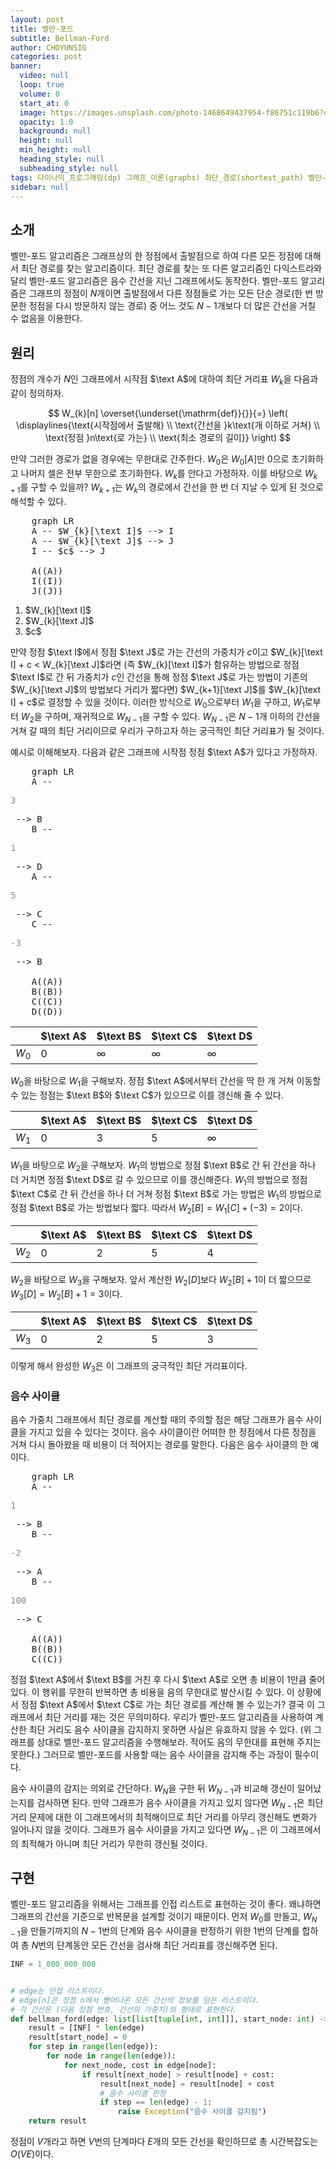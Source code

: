 ```yaml
---
layout: post
title: 벨만-포드
subtitle: Bellman-Ford
author: CHOYUNSIG
categories: post
banner:
  video: null
  loop: true
  volume: 0
  start_at: 0
  image: https://images.unsplash.com/photo-1468649437954-f86751c119b6?q=80&w=1470&auto=format&fit=crop&ixlib=rb-4.0.3&ixid=M3wxMjA3fDB8MHxwaG90by1wYWdlfHx8fGVufDB8fHx8fA%3D%3D
  opacity: 1.0
  background: null
  height: null
  min_height: null
  heading_style: null
  subheading_style: null
tags: 다이나믹_프로그래밍(dp) 그래프_이론(graphs) 최단_경로(shortest_path) 벨만–포드(bellman_ford)
sidebar: null
---
```


## 소개

벨만-포드 알고리즘은 그래프상의 한 정점에서 출발점으로 하여 다른 모든 정점에 대해서 최단 경로를 찾는 알고리즘이다. 최단 경로를 찾는 또 다른 알고리즘인 다익스트라와 달리 벨만-포드 알고리즘은 음수 간선을 지닌 그래프에서도 동작한다. 벨만-포드 알고리즘은 그래프의 정점이 $N$개이면 출발점에서 다른 정점들로 가는 모든 단순 경로(한 번 방문한 정점을 다시 방문하지 않는 경로) 중 어느 것도 $N-1$개보다 더 많은 간선을 거칠 수 없음을 이용한다.

## 원리

정점의 개수가 $N$인 그래프에서 시작점 $\text A$에 대하여 최단 거리표 $W_{k}$을 다음과 같이 정의하자.

$$
W_{k}[n] \overset{\underset{\mathrm{def}}{}}{=} \left( \displaylines{\text{시작점에서 출발해} \\ \text{간선을 }k\text{개 이하로 거쳐} \\ \text{정점 }n\text{로 가는} \\ \text{최소 경로의 길이}} \right)
$$

만약 그러한 경로가 없을 경우에는 무한대로 간주한다. $W_{0}$은 $W_{0}[A]$만 0으로 초기화하고 나머지 셀은 전부 무한으로 초기화한다. $W_{k}$를 안다고 가정하자. 이를 바탕으로 $W_{k+1}$를 구할 수 있을까? $W_{k+1}$는 $W_{k}$의 경로에서 간선을 한 번 더 지날 수 있게 된 것으로 해석할 수 있다.

<pre class="mermaid">
    graph LR
    A -- <span class="mathjax mj1">$W_{k}[\text I]$</span> --> I
    A -- <span class="mathjax mj2">$W_{k}[\text J]$</span> --> J
    I -- <span class="mathjax mj3">$c$</span> --> J

    A((A))
    I((I))
    J((J))
</pre>
<ol class="mathjax">
    <li class="mj1">$W_{k}[\text I]$</li>
    <li class="mj2">$W_{k}[\text J]$</li>
    <li class="mj3">$c$</li>
</ol>

만약 정점 $\text I$에서 정점 $\text J$로 가는 간선의 가중치가 $c$이고 $W_{k}[\text I] + c < W_{k}[\text J]$라면 (즉 $W_{k}[\text I]$가 함유하는 방법으로 정점 $\text I$로 간 뒤 가중치가 $c$인 간선을 통해 정점 $\text J$로 가는 방법이 기존의 $W_{k}[\text J]$의 방법보다 거리가 짧다면) $W_{k+1}[\text J]$를 $W_{k}[\text I] + c$로 결정할 수 있을 것이다. 이러한 방식으로 $W_{0}$으로부터 $W_{1}$을 구하고, $W_{1}$로부터 $W_{2}$을 구하며, 재귀적으로 $W_{N-1}$을 구할 수 있다. $W_{N-1}$은 $N-1$개 이하의 간선을 거쳐 갈 때의 최단 거리이므로 우리가 구하고자 하는 궁극적인 최단 거리표가 될 것이다.

예시로 이해해보자. 다음과 같은 그래프에 시작점 정점 $\text A$가 있다고 가정하자.

<pre class="mermaid">
    graph LR
    A -- <p style="color: #888">3</p> --> B
    B -- <p style="color: #888">1</p> --> D
    A -- <p style="color: #888">5</p> --> C
    C -- <p style="color: #888">-3</p> --> B

    A((A))
    B((B))
    C((C))
    D((D))
</pre>

|         |  $\text A$  |  $\text B$  |  $\text C$  |  $\text D$  |
| ---     | ---         | ---         | ---         | ---         |
| $W_{0}$ |  0          |  ∞          |  ∞          |  ∞          |

$W_{0}$을 바탕으로 $W_{1}$을 구해보자. 정점 $\text A$에서부터 간선을 딱 한 개 거쳐 이동할 수 있는 정점는 $\text B$와 $\text C$가 있으므로 이를 갱신해 줄 수 있다.

|         |  $\text A$  |  $\text B$  |  $\text C$  |  $\text D$  |
| ---     | ---         | ---         | ---         | ---         |
| $W_{1}$ |  0          |  3          |  5          |  ∞          |

$W_{1}$을 바탕으로 $W_{2}$을 구해보자. $W_{1}$의 방법으로 정점 $\text B$로 간 뒤 간선을 하나 더 거치면 정점 $\text D$로 갈 수 있으므로 이를 갱신해준다. $W_{1}$의 방법으로 정점 $\text C$로 간 뒤 간선을 하나 더 거쳐 정점 $\text B$로 가는 방법은 $W_{1}$의 방법으로 정점 $\text B$로 가는 방법보다 짧다. 따라서 $W_{2}[B] = W_{1}[C] + (-3) = 2$이다.

|         |  $\text A$  |  $\text B$  |  $\text C$  |  $\text D$  |
| ---     | ---         | ---         | ---         | ---         |
| $W_{2}$ |  0          |  2          |  5          |  4          |

$W_{2}$을 바탕으로 $W_{3}$을 구해보자. 앞서 계산한 $W_{2}[D]$보다 $W_{2}[B] + 1$이 더 짧으므로 $W_{3}[D] = W_{2}[B] + 1 = 3$이다.

|         |  $\text A$  |  $\text B$  |  $\text C$  |  $\text D$  |
| ---     | ---         | ---         | ---         | ---         |
| $W_{3}$ |  0          |  2          |  5          |  3          |

이렇게 해서 완성한 $W_{3}$은 이 그래프의 궁극적인 최단 거리표이다.

### 음수 사이클

음수 가중치 그래프에서 최단 경로를 계산할 때의 주의할 점은 해당 그래프가 음수 사이클을 가지고 있을 수 있다는 것이다. 음수 사이클이란 어떠한 한 정점에서 다른 정점을 거쳐 다시 돌아왔을 때 비용이 더 적어지는 경로를 말한다. 다음은 음수 사이클의 한 예이다.

<pre class="mermaid">
    graph LR
    A -- <p style="color: #888">1</p> --> B
    B -- <p style="color: #888">-2</p> --> A
    B -- <p style="color: #888">100</p> --> C

    A((A))
    B((B))
    C((C))
</pre>

정점 $\text A$에서 $\text B$를 거친 후 다시 $\text A$로 오면 총 비용이 1만큼 줄어있다. 이 행위를 무한히 반복하면 총 비용을 음의 무한대로 발산시킬 수 있다. 이 상황에서 정점 $\text A$에서 $\text C$로 가는 최단 경로를 계산해 볼 수 있는가? 결국 이 그래프에서 최단 거리를 재는 것은 무의미하다. 우리가 벨만-포드 알고리즘을 사용하여 계산한 최단 거리도 음수 사이클을 감지하지 못하면 사실은 유효하지 않을 수 있다. (위 그래프를 상대로 벨만-포드 알고리즘을 수행해보라. 적어도 음의 무한대를 표현해 주지는 못한다.) 그러므로 벨만-포드를 사용할 때는 음수 사이클을 감지해 주는 과정이 필수이다.

음수 사이클의 감지는 의외로 간단하다. $W_{N}$을 구한 뒤 $W_{N-1}$과 비교해 갱신이 일어났는지를 검사하면 된다. 만약 그래프가 음수 사이클을 가지고 있지 않다면 $W_{N-1}$은 최단 거리 문제에 대한 이 그래프에서의 최적해이므로 최단 거리를 아무리 갱신해도 변화가 일어나지 않을 것이다. 그래프가 음수 사이클을 가지고 있다면 $W_{N-1}$은 이 그래프에서의 최적해가 아니며 최단 거리가 무한히 갱신될 것이다.

## 구현

벨만-포드 알고리즘을 위해서는 그래프를 인접 리스트로 표현하는 것이 좋다. 왜냐하면 그래프의 간선을 기준으로 반복문을 설계할 것이기 때문이다. 먼저 $W_{0}$를 만들고, $W_{N-1}$을 만들기까지의 $N-1$번의 단계와 음수 사이클을 판정하기 위한 1번의 단계를 합하여 총 $N$번의 단계동안 모든 간선을 검사해 최단 거리표를 갱신해주면 된다.

```python
INF = 1_000_000_000


# edge는 인접 리스트이다.
# edge[n]은 정점 n에서 뻗어나온 모든 간선의 정보를 담은 리스트이다.
# 각 간선은 (다음 정점 번호, 간선의 가중치)의 형태로 표현한다.
def bellman_ford(edge: list[list[tuple[int, int]]], start_node: int) -> list[int]:
    result = [INF] * len(edge)
    result[start_node] = 0
    for step in range(len(edge)):
        for node in range(len(edge)):
            for next_node, cost in edge[node]:
                if result[next_node] > result[node] + cost:
                    result[next_node] = result[node] + cost
                    # 음수 사이클 판정
                    if step == len(edge) - 1:
                        raise Exception("음수 사이클 감지됨")
    return result
```

정점이 $V$개라고 하면 $V$번의 단계마다 $E$개의 모든 간선을 확인하므로 총 시간복잡도는 $O(VE)$이다.